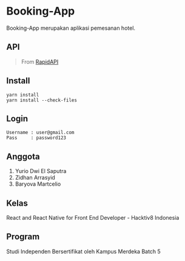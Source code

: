 # Booking-App

Booking-App merupakan aplikasi pemesanan hotel.

## API

> From [RapidAPI](https://rapidapi.com/tipsters/api/priceline-com-provider/)

## Install

```
yarn install
yarn install --check-files
```

## Login

```
Username : user@gmail.com
Pass     : password123
```

## Anggota

1. Yurio Dwi El Saputra
2. Zidhan Arrasyid
3. Baryova Martcelio

## Kelas

React and React Native for Front End Developer - Hacktiv8 Indonesia

## Program

Studi Independen Bersertifikat oleh Kampus Merdeka Batch 5
